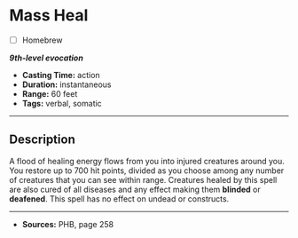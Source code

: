 # Mass Heal
- [ ] Homebrew

***9th-level evocation***
- **Casting Time:** action
- **Duration:** instantaneous
- **Range:** 60 feet
- **Tags:** verbal, somatic

---

## Description
A flood of healing energy flows from you into injured creatures around you.
You restore up to 700 hit points, divided as you choose among any number of creatures that you can see within range.
Creatures healed by this spell are also cured of all diseases and any effect making them **blinded** or **deafened**.
This spell has no effect on undead or constructs.

---

- **Sources:** PHB, page 258
